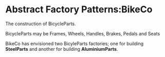 # Abstract Factory Patterns:BikeCo
<p>The construction of BicycleParts.</p>   
<p>BicycleParts may be Frames, Wheels, Handles, Brakes, Pedals and Seats</p>
<p>BikeCo has envisioned two BicyleParts factories; one for building <b>SteelParts</b> and  another for building <b>AluminiumParts</b>.</p>
